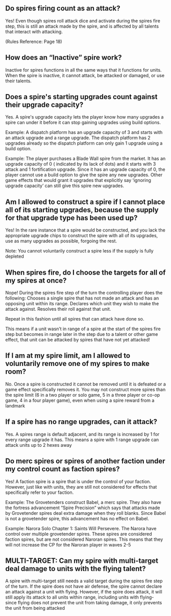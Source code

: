 ## Do spires firing count as an attack?

Yes! Even though spires roll attack dice and activate during the spires fire step, this is still an
attack made by the spire, and is affected by all talents that interact with attacking.

(Rules Reference: Page 18)

## How does an “Inactive” spire work?

Inactive for spires functions in all the same ways that it functions for units. When the spire is
inactive, it cannot attack, be attacked or damaged, or use their talents.

## Does a spire's starting upgrades count against their upgrade capacity?

Yes. A spire's upgrade capacity lets the player know how many upgrades a spire can under it before
it can stop gaining upgrades using build options.

Example: A dispatch platform has an upgrade capacity of 3 and starts with an attack upgrade and a
range upgrade. The dispatch platform has 2 upgrades already so the dispatch platform can only gain 1
upgrade using a build option.

Example: The player purchases a Blade Wall spire from the market. It has an upgrade capacity of 0 (
indicated by its lack of dots) and it starts with 3 attack and 1 fortification upgrade. Since it has
an upgrade capacity of 0, the player cannot use a build option to give the spire any new upgrades.
Other game effects that would grant it upgrades that explicitly say ‘ignoring upgrade capacity’ can
still give this spire new upgrades.

## Am I allowed to construct a spire if I cannot place all of its starting upgrades, because the supply for that upgrade type has been used up?

Yes! In the rare instance that a spire would be constructed, and you lack the appropriate upgrade
chips to construct the spire with all of its upgrades, use as many upgrades as possible, forgoing
the rest.

Note: You cannot voluntarily construct a spire less if the supply is fully depleted

## When spires fire, do I choose the targets for all of my spires at once?

Nope! During the spires fire step of the turn the controlling player does the following:
Chooses a single spire that has not made an attack and has an opposing unit within its range.
Declares which unit they wish to make the attack against. Resolves their roll against that unit.

Repeat in this fashion until all spires that can attack have done so.

This means if a unit wasn’t in range of a spire at the start of the spires fire step but becomes in
range later in the step due to a talent or other game effect, that unit can be attacked by spires
that have not yet attacked!

## If I am at my spire limit, am I allowed to voluntarily remove one of my spires to make room?

No. Once a spire is constructed it cannot be removed until it is defeated or a game effect
specifically removes it. You may not construct more spires than the spire limit (6 in a two player
or solo game, 5 in a three player or co-op game, 4 in a four player game), even when using a spire
reward from a landmark

## If a spire has no range upgrades, can it attack?

Yes. A spires range is default adjacent, and its range is increased by 1 for every range upgrade it
has. This means a spire with 1 range upgrade can attack units up to 2 hexes away

## Do merc spires or spires of another faction under my control count as faction spires?

Yes! A faction spire is a spire that is under the control of your faction. However, just like with
units, they are still not considered for effects that specifically refer to your faction.

Example: The Grovetenders construct Babel, a merc spire. They also have the fortress advancement
“Spire Precision” which says that attacks made by Grovetender spires deal extra damage when they
roll blanks. Since Babel is not a grovetender spire, this advancement has no effect on Babel.

Example: Narora Solo Chapter 1: Saints Will Persevere. The Narora have control over multiple
grovetender spires. These spires are considered faction spires, but are not considered Naroran
spires. This means that they will not increase the CP for the Naroran player in waves 2-5


## MULTI-TARGET: Can my spire with multi-target deal damage to units with the flying talent?

A spire with multi-target still needs a valid target during the spires fire step of the turn. If the
spire does not have air defense, the spire cannot declare an attack against a unit with flying.
However, if the spire does attack, it will still apply its attack to all units within range,
including units with flying- since flying does not prevent the unit from taking damage, it only
prevents the unit from being attacked
